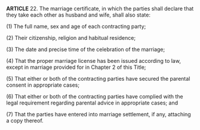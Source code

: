 **ARTICLE** 22. The marriage certificate, in which the parties shall declare that they take each other as husband and wife, shall also state:

(1) The full name, sex and age of each contracting party;

(2) Their citizenship, religion and habitual residence;

(3) The date and precise time of the celebration of the marriage;

(4) That the proper marriage license has been issued according to law, except in marriage provided for in Chapter 2 of this Title;

(5) That either or both of the contracting parties have secured the parental consent in appropriate cases;

(6) That either or both of the contracting parties have complied with the legal requirement regarding parental advice in appropriate cases; and

(7) That the parties have entered into marriage settlement, if any, attaching a copy thereof.